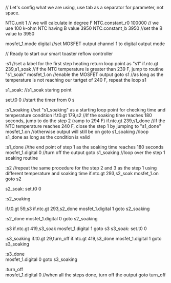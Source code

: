 // Let's config what we are using, use tab as a separator for parameter, not space.

NTC.unit	1 		// we will calculate in degree F
NTC.constant_r0	100000	// we use  100 k-ohm NTC having B value 3950
NTC.constant_b	3950	//set the B value to 3950

mosfet_1.mode	digital	//set MOSFET output channel 1 to digital output mode

// Ready to start our smart toaster reflow controller	

:s1			//set a label for the first step heating return loop point as "s1"
if.ntc.gt	239,s1_soak	//if the NTC temperature is greater than 239 F, jump to routine "s1_soak"
mosfet_1.on		//enable the MOSFET output
goto	s1		//as long as the temperature is not reaching our tartget of 240 F, repeat the loop s1

s1_soak:			//s1_soak staring point

set.t0	0		//start the timer from 0 s

:s1_soaking		//set "s1_soaking" as a starting loop point for checking time and temperature condition
if.t0.gt	179,s2 		//If the soaking time reaches 180 seconds, jump to do the step 2 (ramp to 294 F)
if.ntc.gt	239,s1_done	//If the NTC temperature reaches 240 F, close the step 1 by jumping to "s1_done"
mosfet_1.on		//otherwise output will still be on
goto	s1_soaking	//loop s1_done as long as the condition is valid

:s1_done			//the end point of step 1 as the soaking time reaches 180 seconds
mosfet_1.digital	0	//turn off the output
goto	s1_soaking	//loop over the step 1 soaking routine 

:s2			//repeat the same procedure for the step 2 and 3 as the step 1 using different temperature and soaking time
if.ntc.gt	293,s2_soak
mosfet_1.on
goto	s2

s2_soak:
set.t0	0

:s2_soaking

if.t0.gt	59,s3
if.ntc.gt	293,s2_done
mosfet_1.digital	1
goto	s2_soaking

:s2_done
mosfet_1.digital	0
goto	s2_soaking

:s3
if.ntc.gt	419,s3_soak
mosfet_1.digital	1
goto	s3
s3_soak:
set.t0	0

:s3_soaking
if.t0.gt	29,turn_off
if.ntc.gt	419,s3_done
mosfet_1.digital	1
goto	s3_soaking

:s3_done			
mosfet_1.digital	0
goto	s3_soaking

:turn_off			
mosfet_1.digital	0	//when all the steps done, turn off the output
goto	turn_off
